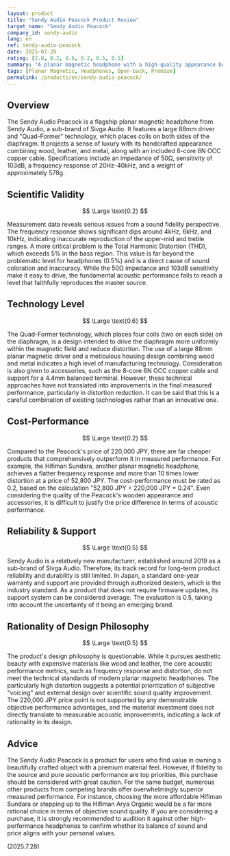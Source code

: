 ```yaml
---
layout: product
title: "Sendy Audio Peacock Product Review"
target_name: "Sendy Audio Peacock"
company_id: sendy-audio
lang: en
ref: sendy-audio-peacock
date: 2025-07-28
rating: [2.0, 0.2, 0.6, 0.2, 0.5, 0.5]
summary: "A planar magnetic headphone with a high-quality appearance but suffers from serious issues in acoustic measurement performance. Its cost-performance is extremely low, as products with equivalent or superior performance are available for less than a fifth of the price."
tags: [Planar Magnetic, Headphones, Open-back, Premium]
permalink: /products/en/sendy-audio-peacock/
---
```


## Overview

The Sendy Audio Peacock is a flagship planar magnetic headphone from Sendy Audio, a sub-brand of Sivga Audio. It features a large 88mm driver and "Quad-Former" technology, which places coils on both sides of the diaphragm. It projects a sense of luxury with its handcrafted appearance combining wood, leather, and metal, along with an included 8-core 6N OCC copper cable. Specifications include an impedance of 50Ω, sensitivity of 103dB, a frequency response of 20Hz-40kHz, and a weight of approximately 578g.

## Scientific Validity

$$ \Large \text{0.2} $$

Measurement data reveals serious issues from a sound fidelity perspective. The frequency response shows significant dips around 4kHz, 6kHz, and 10kHz, indicating inaccurate reproduction of the upper-mid and treble ranges. A more critical problem is the Total Harmonic Distortion (THD), which exceeds 5% in the bass region. This value is far beyond the problematic level for headphones (0.5%) and is a direct cause of sound coloration and inaccuracy. While the 50Ω impedance and 103dB sensitivity make it easy to drive, the fundamental acoustic performance fails to reach a level that faithfully reproduces the master source.

## Technology Level

$$ \Large \text{0.6} $$

The Quad-Former technology, which places four coils (two on each side) on the diaphragm, is a design intended to drive the diaphragm more uniformly within the magnetic field and reduce distortion. The use of a large 88mm planar magnetic driver and a meticulous housing design combining wood and metal indicates a high level of manufacturing technology. Consideration is also given to accessories, such as the 8-core 6N OCC copper cable and support for a 4.4mm balanced terminal. However, these technical approaches have not translated into improvements in the final measured performance, particularly in distortion reduction. It can be said that this is a careful combination of existing technologies rather than an innovative one.

## Cost-Performance

$$ \Large \text{0.2} $$

Compared to the Peacock's price of 220,000 JPY, there are far cheaper products that comprehensively outperform it in measured performance. For example, the Hifiman Sundara, another planar magnetic headphone, achieves a flatter frequency response and more than 10 times lower distortion at a price of 52,800 JPY. The cost-performance must be rated as 0.2, based on the calculation "52,800 JPY ÷ 220,000 JPY = 0.24". Even considering the quality of the Peacock's wooden appearance and accessories, it is difficult to justify the price difference in terms of acoustic performance.

## Reliability & Support

$$ \Large \text{0.5} $$

Sendy Audio is a relatively new manufacturer, established around 2019 as a sub-brand of Sivga Audio. Therefore, its track record for long-term product reliability and durability is still limited. In Japan, a standard one-year warranty and support are provided through authorized dealers, which is the industry standard. As a product that does not require firmware updates, its support system can be considered average. The evaluation is 0.5, taking into account the uncertainty of it being an emerging brand.

## Rationality of Design Philosophy

$$ \Large \text{0.5} $$

The product's design philosophy is questionable. While it pursues aesthetic beauty with expensive materials like wood and leather, the core acoustic performance metrics, such as frequency response and distortion, do not meet the technical standards of modern planar magnetic headphones. The particularly high distortion suggests a potential prioritization of subjective "voicing" and external design over scientific sound quality improvement. The 220,000 JPY price point is not supported by any demonstrable objective performance advantages, and the material investment does not directly translate to measurable acoustic improvements, indicating a lack of rationality in its design.

## Advice

The Sendy Audio Peacock is a product for users who find value in owning a beautifully crafted object with a premium material feel. However, if fidelity to the source and pure acoustic performance are top priorities, this purchase should be considered with great caution. For the same budget, numerous other products from competing brands offer overwhelmingly superior measured performance. For instance, choosing the more affordable Hifiman Sundara or stepping up to the Hifiman Arya Organic would be a far more rational choice in terms of objective sound quality. If you are considering a purchase, it is strongly recommended to audition it against other high-performance headphones to confirm whether its balance of sound and price aligns with your personal values.

(2025.7.28)
